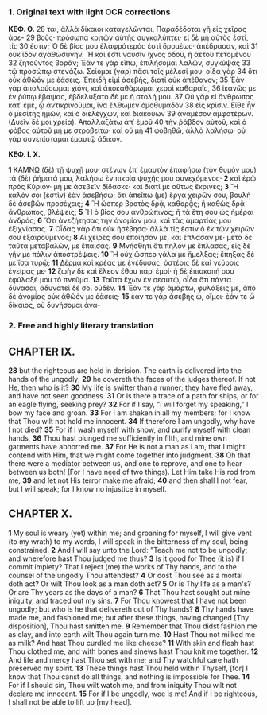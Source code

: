 ### 1. Original text with light OCR corrections

**ΚΕΦ. Θ.**
28 ται, ἀλλὰ δίκαιοι καταγελῶνται. Παραδέδοται γῆ εἰς χεῖρας ἀσε-
29 βοῦς· πρόσωπα κριτῶν αὐτῆς συγκαλύπτει· εἰ δὲ μὴ αὐτὸς ἐστὶ, τίς
30 ἐστιν; Ὁ δὲ βίος μου ἐλαφρότερός ἐστὶ δρομέως· ἀπέδρασαν, καὶ
31 οὐκ ἴδον ἀγαθωσύνην. Ἢ καὶ ἐστὶ ναυσὶν ἴχνος ὁδοῦ, ἢ ἀετοῦ πετομένου
32 ζητοῦντος βορᾶν; Ἐάν τε γὰρ εἴπω, ἐπιλήσομαι λαλῶν, συγκύψας
33 τῷ προσώπῳ στενάζω. Σείομαι (γὰρ) πᾶσι τοῖς μέλεσί μου· οἶδα γὰρ
34 ὅτι οὐκ ἀθῶόν με ἐάσεις. Ἐπειδὴ εἰμί ἀσεβὴς, διατί οὐκ ἀπέθανον;
35 Ἐὰν γὰρ ἀπολούσωμαι χιόνι, καὶ ἀποκαθάρωμαι χερσὶ καθαραῖς,
36 ἱκανῶς με ἐν ῥύπῳ ἔβαψας, ἐβδελύξατο δέ με ἡ στολή μου.
37 Οὐ γὰρ εἰ ἄνθρωπος κατ᾿ ἐμὲ, ᾧ ἀντικρινοῦμαι, ἵνα ἔλθωμεν ὁμοθυμαδὸν
38 εἰς κρίσιν. Εἴθε ἦν ὁ μεσίτης ἡμῶν, καὶ ὁ διελέγχων, καὶ διακούων
39 ἀναμέσον ἀμφοτέρων. (Δυεῖν δέ μοι χρεία). Ἀπαλλαξάτω ἀπ᾿ ἐμοῦ
40 τὴν ῥάβδον αὐτοῦ, καὶ ὁ φόβος αὐτοῦ μή με στροβείτω· καὶ οὐ μὴ
41 φοβηθῶ, ἀλλὰ λαλήσω· οὐ γὰρ συνεπίσταμαι ἐμαυτῷ ἄδικον.

**ΚΕΦ. Ι. Χ.**

**1** ΚΑΜΝΩ (δὲ) τῇ ψυχῇ μου· στένων ἐπ᾿ ἐμαυτὸν ἐπαφήσω (τὸν θυμόν μου)
    τὰ (δὲ) ῥήματά μου, λαλήσω ἐν πικρίᾳ ψυχῆς μου συνεχόμενος·
**2** καὶ ἐρῶ πρὸς Κύριον· μή με ἀσεβεῖν δίδασκε· καὶ διατί με οὕτως
    ἔκρινες;
**3** Ἢ καλόν σοι (ἐστὶν) ἐὰν ἀσεβήσω; ὅτι ἀπεῖπω (με) ἔργα χειρῶν σου,
    βουλὴ δὲ ἀσεβῶν προσέχεις;
**4** Ἢ ὥσπερ βροτὸς δρᾷ, καθορᾷς; ἢ καθὼς δρᾷ ἄνθρωπος, βλέψεις;
**5** Ἢ ὁ βίος σου ἀνθρώπινος; ἢ τὰ ἔτη σου ὡς ἡμέραι ἀνδρός;
**6** Ὅτι ἀνεζήτησας τὴν ἀνομίαν μου, καὶ τὰς ἁμαρτίας μου ἐξιχνίασας.
**7** Οἶδας γὰρ ὅτι οὐκ ἠσέβησα· ἀλλὰ τίς ἐστιν ὁ ἐκ τῶν χειρῶν σου
    ἐξαιρούμενος;
**8** Αἱ χεῖρές σου ἐποίησάν με, καὶ ἔπλασαν με· μετὰ δὲ ταῦτα μεταβαλὼν,
    με ἔπαισας.
**9** Μνήσθητι ὅτι πηλόν με ἔπλασας, εἰς δὲ γῆν με πάλιν ἀποστρέψεις.
**10** Ἢ οὐχ ὥσπερ γάλα με ἤμελξας; ἔπηξας δέ με ἴσα τυρῷ;
**11** Δέρμα καὶ κρέας με ἐνέδυσας, ὀστέοις δὲ καὶ νεύροις ἐνείρας με·
**12** ζωὴν δὲ καὶ ἔλεον ἔθου παρ᾿ ἐμοί· ἡ δὲ ἐπισκοπή σου ἐφύλαξέ μου
    τὸ πνεῦμα.
**13** Ταῦτα ἔχων ἐν σεαυτῷ, οἶδα ὅτι πάντα δύνασαι, ἀδυνατεῖ δέ σοι
    οὐδέν.
**14** Ἐάν τε γὰρ ἁμάρτω, φυλάξεις με, ἀπὸ δὲ ἀνομίας οὐκ ἀθῶόν με
    ἐάσεις·
**15** ἐάν τε γὰρ ἀσεβὴς ὦ, οἴμοι· ἐάν τε ὦ δίκαιος, οὐ δυνήσομαι ἀνα-

### 2. Free and highly literary translation

## CHAPTER IX.

**28** but the righteous are held in derision. The earth is delivered into the hands of the ungodly;
**29** he covereth the faces of the judges thereof. If not He, then who is it?
**30** My life is swifter than a runner; they have fled away, and have not seen goodness.
**31** Or is there a trace of a path for ships, or for an eagle flying, seeking prey?
**32** For if I say, "I will forget my speaking," I bow my face and groan.
**33** For I am shaken in all my members; for I know that Thou wilt not hold me innocent.
**34** If therefore I am ungodly, why have I not died?
**35** For if I wash myself with snow, and purify myself with clean hands,
**36** Thou hast plunged me sufficiently in filth, and mine own garments have abhorred me.
**37** For He is not a man as I am, that I might contend with Him, that we might come
    together into judgment.
**38** Oh that there were a mediator between us, and one to reprove, and one to hear
    between us both! (For I have need of two things). Let Him take His rod from me,
**39** and let not His terror make me afraid;
**40** and then shall I not fear, but I will speak; for I know no injustice in myself.

## CHAPTER X.

**1** My soul is weary (yet) within me; and groaning for myself, I will give vent (to my wrath)
    to my words, I will speak in the bitterness of my soul, being constrained.
**2** And I will say unto the Lord: "Teach me not to be ungodly; and wherefore hast Thou
    judged me thus?
**3** Is it good for Thee (it is) if I commit impiety? That I reject (me) the works of Thy
    hands, and to the counsel of the ungodly Thou attendest?
**4** Or dost Thou see as a mortal doth act? Or wilt Thou look as a man doth act?
**5** Or is Thy life as a man's? Or are Thy years as the days of a man?
**6** That Thou hast sought out mine iniquity, and traced out my sins.
**7** For Thou knowest that I have not been ungodly; but who is he that delivereth out of
    Thy hands?
**8** Thy hands have made me, and fashioned me; but after these things, having changed
    [Thy disposition], Thou hast smitten me.
**9** Remember that Thou didst fashion me as clay, and into earth wilt Thou again turn me.
**10** Hast Thou not milked me as milk? And hast Thou curdled me like cheese?
**11** With skin and flesh hast Thou clothed me, and with bones and sinews hast Thou knit
    me together.
**12** And life and mercy hast Thou set with me; and Thy watchful care hath preserved my
    spirit.
**13** These things hast Thou held within Thyself, [for] I know that Thou canst do all things,
    and nothing is impossible for Thee.
**14** For if I should sin, Thou wilt watch me, and from iniquity Thou wilt not declare me
    innocent.
**15** For if I be ungodly, woe is me! And if I be righteous, I shall not be able to lift up
    [my head].